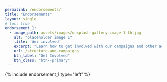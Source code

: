 ```yaml
---
permalink: /endorsements/
title: "Endorsements"
layout: single
# toc: true
endorsement_1:
  - image_path: assets/images/unsplash-gallery-image-1-th.jpg
    alt: "placeholder image 1"
    title: "Get involved"
    excerpt: "Learn how to get involved with our campaigns and other actions."
    url: /structure-and-campaigns
    btn_label: "Get Involved"
    btn_class: "btn--primary"
---
```

{% include endorsement_1 type="left" %}
